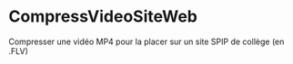 # CompressVideoSiteWeb
Compresser une vidéo MP4 pour la placer sur un site SPIP de collège (en .FLV)
